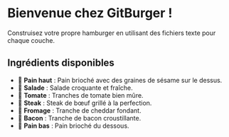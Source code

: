 # Bienvenue chez GitBurger !

Construisez votre propre hamburger en utilisant des fichiers texte pour chaque couche.

## Ingrédients disponibles

- 🥯 **Pain haut** : Pain brioché avec des graines de sésame sur le dessus.
- 🥬 **Salade** : Salade croquante et fraîche.
- 🍅 **Tomate** : Tranches de tomate bien mûre.
- 🥩 **Steak** : Steak de bœuf grillé à la perfection.
- 🧀 **Fromage** : Tranche de cheddar fondant.
- 🥓 **Bacon** : Tranche de bacon croustillante.
- 🍞 **Pain bas** : Pain brioché du dessous.
